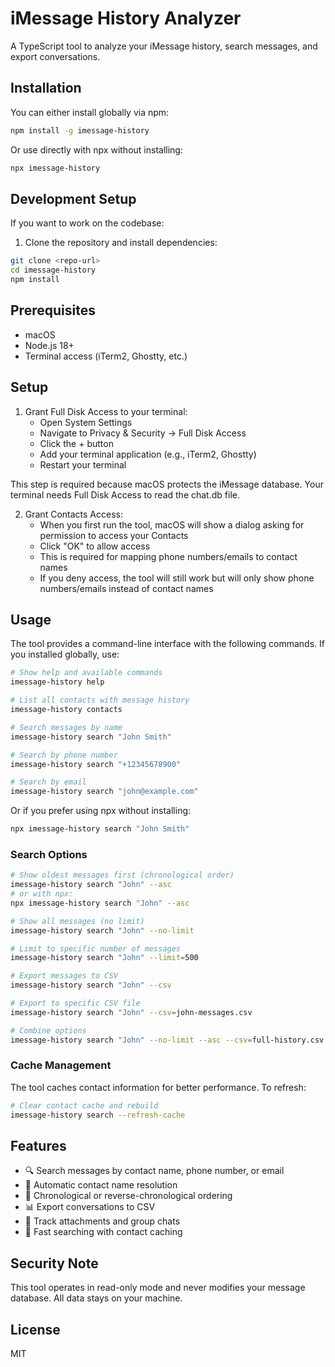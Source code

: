 # iMessage History Analyzer

A TypeScript tool to analyze your iMessage history, search messages, and export conversations.

## Installation

You can either install globally via npm:

```bash
npm install -g imessage-history
```

Or use directly with npx without installing:

```bash
npx imessage-history
```

## Development Setup

If you want to work on the codebase:

1. Clone the repository and install dependencies:

```bash
git clone <repo-url>
cd imessage-history
npm install
```

## Prerequisites

- macOS
- Node.js 18+
- Terminal access (iTerm2, Ghostty, etc.)

## Setup

1. Grant Full Disk Access to your terminal:
   - Open System Settings
   - Navigate to Privacy & Security → Full Disk Access
   - Click the + button
   - Add your terminal application (e.g., iTerm2, Ghostty)
   - Restart your terminal

This step is required because macOS protects the iMessage database. Your terminal needs Full Disk Access to read the chat.db file.

2. Grant Contacts Access:
   - When you first run the tool, macOS will show a dialog asking for permission to access your Contacts
   - Click "OK" to allow access
   - This is required for mapping phone numbers/emails to contact names
   - If you deny access, the tool will still work but will only show phone numbers/emails instead of contact names

## Usage

The tool provides a command-line interface with the following commands.
If you installed globally, use:

```bash
# Show help and available commands
imessage-history help

# List all contacts with message history
imessage-history contacts

# Search messages by name
imessage-history search "John Smith"

# Search by phone number
imessage-history search "+12345678900"

# Search by email
imessage-history search "john@example.com"
```

Or if you prefer using npx without installing:

```bash
npx imessage-history search "John Smith"
```

### Search Options

```bash
# Show oldest messages first (chronological order)
imessage-history search "John" --asc
# or with npx:
npx imessage-history search "John" --asc

# Show all messages (no limit)
imessage-history search "John" --no-limit

# Limit to specific number of messages
imessage-history search "John" --limit=500

# Export messages to CSV
imessage-history search "John" --csv

# Export to specific CSV file
imessage-history search "John" --csv=john-messages.csv

# Combine options
imessage-history search "John" --no-limit --asc --csv=full-history.csv
```

### Cache Management

The tool caches contact information for better performance. To refresh:

```bash
# Clear contact cache and rebuild
imessage-history search --refresh-cache
```

## Features

- 🔍 Search messages by contact name, phone number, or email
- 📱 Automatic contact name resolution
- 📅 Chronological or reverse-chronological ordering
- 📊 Export conversations to CSV
- 📎 Track attachments and group chats
- 🚀 Fast searching with contact caching

## Security Note

This tool operates in read-only mode and never modifies your message database. All data stays on your machine.

## License

MIT
